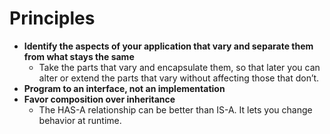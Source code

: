 # Principles

* **Identify the aspects of your application that vary and separate them from what stays the same**
  * Take the parts that vary and encapsulate them, so that later you can alter or extend the parts that vary without affecting those that don’t.
* **Program to an interface, not an implementation**
* **Favor composition over inheritance**
  * The HAS-A relationship can be better than IS-A. It lets you change behavior at runtime.



